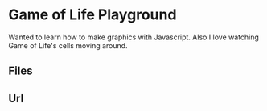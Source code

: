 # Game of Life Playground
Wanted to learn how to make graphics with Javascript. Also I love watching Game of Life's cells moving around.

## Files

## Url
